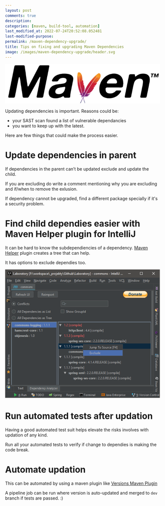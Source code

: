 ```yaml
---
layout: post
comments: true
description: 
categories: [maven, build-tool, automation]
last_modified_at: 2022-07-24T20:52:08.052481
last-modified-purpose:
permalink: /maven-dependency-upgrade/
title: Tips on fixing and upgrading Maven Dependencies
image: /images/maven-dependency-upgrade/header.svg
---
```

![Maven Logo From Wikipedia](/images/maven-dependency-upgrade/header.svg)


Updating dependencies is important. Reasons could be:
- your SAST scan found a list of vulnerable dependancies
- you want to keep up with the latest.

Here are few things that could make the process easier.

# Update dependencies in parent

If dependencies in the parent can’t be updated exclude and update the child.

If you are excluding do write a comment mentioning why you are excluding and if/when to remove the exlusion.

If dependency cannot be upgraded, find a different package specially if it's a security problem.

# Find child dependies easier with Maven Helper plugin for IntelliJ

It can be hard to know the subdependiencies of a dependency. [Maven Helper](https://plugins.jetbrains.com/plugin/7179-maven-helper) plugin creates a tree that can help.

It has options to exclude dependies too.

![Maven Helper IntelliJ Plugin](/images/maven-dependency-upgrade/maven_helper.png)

# Run automated tests after updation

Having a good automated test suit helps elevate the risks involves with updation of any kind. 

Run all your automated tests to verify if change to dependies is making the code break.



# Automate updation

This can be automated by using a maven plugin like [Versions Maven Plugin](https://www.baeldung.com/maven-dependency-latest-version)

A pipeline job can be run where version is auto-updated and merged to `dev` branch if tests are passed. :)